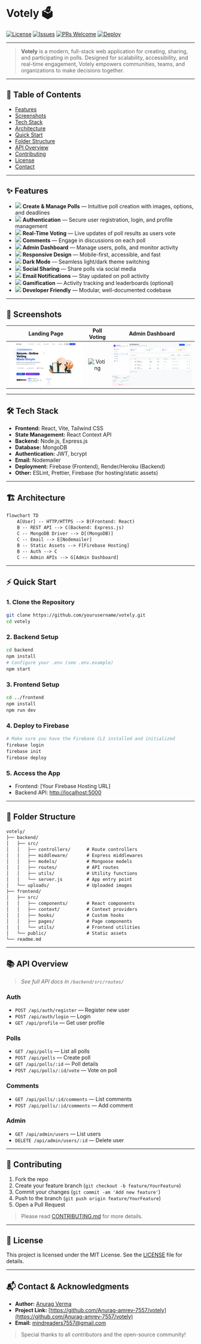# Votely 🗳️

[![License](https://img.shields.io/github/license/yourusername/votely?style=flat-square)](LICENSE)
[![Issues](https://img.shields.io/github/issues/yourusername/votely?style=flat-square)](https://github.com/yourusername/votely/issues)
[![PRs Welcome](https://img.shields.io/badge/PRs-welcome-brightgreen.svg?style=flat-square)](https://github.com/yourusername/votely/pulls)
[![Deploy](https://img.shields.io/badge/deploy-Firebase-orange?style=flat-square)](https://firebase.google.com/)

---

> **Votely** is a modern, full-stack web application for creating, sharing, and participating in polls. Designed for scalability, accessibility, and real-time engagement, Votely empowers communities, teams, and organizations to make decisions together.

---

## 🚀 Table of Contents
- [Features](#features)
- [Screenshots](#screenshots)
- [Tech Stack](#tech-stack)
- [Architecture](#architecture)
- [Quick Start](#quick-start)
- [Folder Structure](#folder-structure)
- [API Overview](#api-overview)
- [Contributing](#contributing)
- [License](#license)
- [Contact](#contact)

---

## ✨ Features

- <img src="https://cdn.jsdelivr.net/npm/lucide-static/icons/edit-3.svg" width="20" /> **Create & Manage Polls** — Intuitive poll creation with images, options, and deadlines
- <img src="https://cdn.jsdelivr.net/npm/lucide-static/icons/lock.svg" width="20" /> **Authentication** — Secure user registration, login, and profile management
- <img src="https://cdn.jsdelivr.net/npm/lucide-static/icons/bar-chart-2.svg" width="20" /> **Real-Time Voting** — Live updates of poll results as users vote
- <img src="https://cdn.jsdelivr.net/npm/lucide-static/icons/message-circle.svg" width="20" /> **Comments** — Engage in discussions on each poll
- <img src="https://cdn.jsdelivr.net/npm/lucide-static/icons/shield-check.svg" width="20" /> **Admin Dashboard** — Manage users, polls, and monitor activity
- <img src="https://cdn.jsdelivr.net/npm/lucide-static/icons/smartphone.svg" width="20" /> **Responsive Design** — Mobile-first, accessible, and fast
- <img src="https://cdn.jsdelivr.net/npm/lucide-static/icons/moon-star.svg" width="20" /> **Dark Mode** — Seamless light/dark theme switching
- <img src="https://cdn.jsdelivr.net/npm/lucide-static/icons/share-2.svg" width="20" /> **Social Sharing** — Share polls via social media
- <img src="https://cdn.jsdelivr.net/npm/lucide-static/icons/mail.svg" width="20" /> **Email Notifications** — Stay updated on poll activity
- <img src="https://cdn.jsdelivr.net/npm/lucide-static/icons/award.svg" width="20" /> **Gamification** — Activity tracking and leaderboards (optional)
- <img src="https://cdn.jsdelivr.net/npm/lucide-static/icons/code.svg" width="20" /> **Developer Friendly** — Modular, well-documented codebase

---

## 📸 Screenshots

| Landing Page | Poll Voting | Admin Dashboard |
|:---:|:---:|:---:|
| ![Landing Page](resources/landing-page.jpg) | ![Voting](https://placehold.co/400x250?text=Voting+Page) | ![Admin Dashboard](resources/admin-dashboard.jpg) |

---

## 🛠️ Tech Stack

- **Frontend:** React, Vite, Tailwind CSS
- **State Management:** React Context API
- **Backend:** Node.js, Express.js
- **Database:** MongoDB
- **Authentication:** JWT, bcrypt
- **Email:** Nodemailer
- **Deployment:** Firebase (Frontend), Render/Heroku (Backend)
- **Other:** ESLint, Prettier, Firebase (for hosting/static assets)

---

## 🏗️ Architecture

```mermaid
flowchart TD
    A[User] -- HTTP/HTTPS --> B(Frontend: React)
    B -- REST API --> C(Backend: Express.js)
    C -- MongoDB Driver --> D[(MongoDB)]
    C -- Email --> E[Nodemailer]
    B -- Static Assets --> F[Firebase Hosting]
    B -- Auth --> C
    C -- Admin APIs --> G[Admin Dashboard]
```

---

## ⚡ Quick Start

### 1. Clone the Repository
```bash
git clone https://github.com/yourusername/votely.git
cd votely
```

### 2. Backend Setup
```bash
cd backend
npm install
# Configure your .env (see .env.example)
npm start
```

### 3. Frontend Setup
```bash
cd ../frontend
npm install
npm run dev
```

### 4. Deploy to Firebase
```bash
# Make sure you have the Firebase CLI installed and initialized
firebase login
firebase init
firebase deploy
```

### 5. Access the App
- Frontend: [Your Firebase Hosting URL]
- Backend API: [http://localhost:5000](http://localhost:5000)

---

## 📁 Folder Structure

```
votely/
├── backend/
│   ├── src/
│   │   ├── controllers/      # Route controllers
│   │   ├── middleware/       # Express middlewares
│   │   ├── models/           # Mongoose models
│   │   ├── routes/           # API routes
│   │   ├── utils/            # Utility functions
│   │   └── server.js         # App entry point
│   └── uploads/              # Uploaded images
├── frontend/
│   ├── src/
│   │   ├── components/       # React components
│   │   ├── context/          # Context providers
│   │   ├── hooks/            # Custom hooks
│   │   ├── pages/            # Page components
│   │   └── utils/            # Frontend utilities
│   └── public/               # Static assets
└── readme.md
```

---

## 📚 API Overview

> _See full API docs in `/backend/src/routes/`_

### Auth
- `POST /api/auth/register` — Register new user
- `POST /api/auth/login` — Login
- `GET /api/profile` — Get user profile

### Polls
- `GET /api/polls` — List all polls
- `POST /api/polls` — Create poll
- `GET /api/polls/:id` — Poll details
- `POST /api/polls/:id/vote` — Vote on poll

### Comments
- `GET /api/polls/:id/comments` — List comments
- `POST /api/polls/:id/comments` — Add comment

### Admin
- `GET /api/admin/users` — List users
- `DELETE /api/admin/users/:id` — Delete user

---

## 🤝 Contributing

1. Fork the repo
2. Create your feature branch (`git checkout -b feature/YourFeature`)
3. Commit your changes (`git commit -am 'Add new feature'`)
4. Push to the branch (`git push origin feature/YourFeature`)
5. Open a Pull Request

> Please read [CONTRIBUTING.md](CONTRIBUTING.md) for more details.

---

## 📄 License

This project is licensed under the MIT License. See the [LICENSE](LICENSE) file for details.

---

## 📬 Contact & Acknowledgments

- **Author:** [Anurag Verma](https://github.com/Anurag-amrev-7557)
- **Project Link:** [https://github.com/Anurag-amrev-7557/votely](https://github.com/Anurag-amrev-7557/votely)
- **Email:** mindreaders7557@gmail.com

> Special thanks to all contributors and the open-source community!
